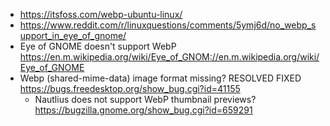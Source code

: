 - https://itsfoss.com/webp-ubuntu-linux/
- https://www.reddit.com/r/linuxquestions/comments/5ymj6d/no_webp_support_in_eye_of_gnome/
- Eye of GNOME doesn't support WebP https://en.m.wikipedia.org/wiki/Eye_of_GNOM://en.m.wikipedia.org/wiki/Eye_of_GNOME
- Webp (shared-mime-data) image format missing? RESOLVED FIXED https://bugs.freedesktop.org/show_bug.cgi?id=41155
  -  Nautlius does not support WebP thumbnail previews? https://bugzilla.gnome.org/show_bug.cgi?id=659291
